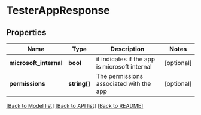 # TesterAppResponse

## Properties
Name | Type | Description | Notes
------------ | ------------- | ------------- | -------------
**microsoft_internal** | **bool** | it indicates if the app is microsoft internal | [optional] 
**permissions** | **string[]** | The permissions associated with the app | [optional] 

[[Back to Model list]](../README.md#documentation-for-models) [[Back to API list]](../README.md#documentation-for-api-endpoints) [[Back to README]](../README.md)


